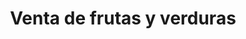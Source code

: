 ---
title: "Venta de frutas y verduras"
url: /toluca-de-lerdo/venta-de-frutas-y-verduras/
shop: frutería
---
